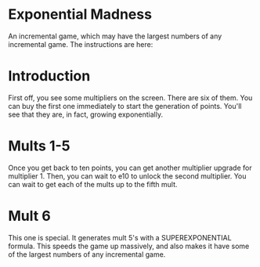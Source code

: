 # Exponential Madness
An incremental game, which may have the largest numbers of any incremental game. The instructions are here:
# Introduction
First off, you see some multipliers on the screen. There are six of them. You can buy the first one immediately to start the generation of points. You'll see that they are, in fact, growing exponentially.
# Mults 1-5
Once you get back to ten points, you can get another multiplier upgrade for multiplier 1. Then, you can wait to e10 to unlock the second multiplier. You can wait to get each of the mults up to the fifth mult.
# Mult 6
This one is special. It generates mult 5's with a SUPEREXPONENTIAL formula. This speeds the game up massively, and also makes it have some of the largest numbers of any incremental game.
